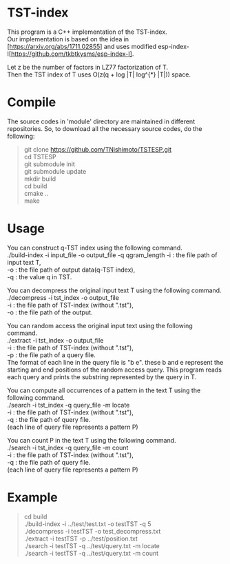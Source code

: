 
# TST-index
This program is a C++ implementation of the TST-index.  
Our implementation is based on the idea in [https://arxiv.org/abs/1711.02855] 
and uses modified esp-index-I[https://github.com/tkbtkysms/esp-index-I].  

Let z be the number of factors in LZ77 factorization of T.  
Then the TST index of T uses O(z(q + log |T| log^{*} |T|)) space. 

# Compile
The source codes in 'module' directory are maintained in different repositories. 
So, to download all the necessary source codes, do the following:

> git clone https://github.com/TNishimoto/TSTESP.git  
> cd TSTESP  
> git submodule init  
> git submodule update  
> mkdir build  
> cd build   
> cmake ..  
> make  

# Usage
You can construct q-TST index using the following command.  
./build-index -i input_file -o output_file -q qgram_length
-i : the file path of input text T,  
-o : the file path of output data(q-TST index),   
-q : the value q in TST.  

You can decompress the original input text T using the following command.  
./decompress -i tst_index -o output_file  
-i : the file path of TST-index (without ".tst"),  
-o : the file path of the output.  

You can random access the original input text using the following command.  
./extract -i tst_index -o output_file  
-i : the file path of TST-index (without ".tst"),  
-p : the file path of a query file.  
The format of each line in the query file is "b e". these b and e represent the starting and end positions of the random access query. 
This program reads each query and prints the substring represented by the query in T. 

You can compute all occurrences of a pattern in the text T using the following command.  
./search -i tst_index -q query_file -m locate  
-i : the file path of TST-index (without ".tst"),  
-q : the file path of query file.  
(each line of query file represents a pattern P)  

You can count P in the text T using the following command.  
./search -i tst_index -q query_file -m count  
-i : the file path of TST-index (without ".tst"),  
-q : the file path of query file.  
(each line of query file represents a pattern P)  

# Example 
> cd build  
> ./build-index -i ../test/test.txt -o testTST -q 5  
> ./decompress -i testTST -o test_decompress.txt  
> ./extract -i testTST -p ../test/position.txt  
> ./search -i testTST -q ../test/query.txt -m locate  
> ./search -i testTST -q ../test/query.txt -m count  
